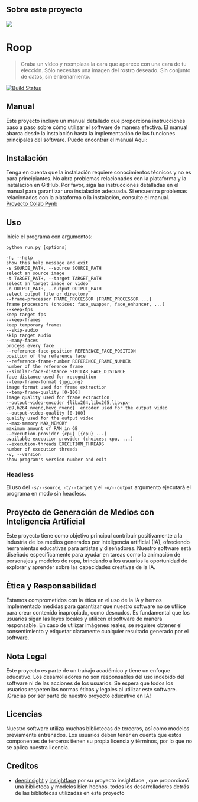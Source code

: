 ## Sobre este proyecto
![](https://github.com/LeoR22/Proyecto_ia/blob/main/projec_ia.jpg)

# Roop

> Graba un vídeo y reemplaza la cara que aparece con una cara de tu elección. Sólo necesitas una imagen del rostro deseado. Sin conjunto de datos, sin entrenamiento.


[![Build Status](https://img.shields.io/github/actions/workflow/status/s0md3v/roop/ci.yml.svg?branch=main)](https://github.com/s0md3v/roop/actions?query=workflow:ci)

## Manual

Este proyecto incluye un manual detallado que proporciona instrucciones paso a paso sobre cómo utilizar el software de manera efectiva. 
El manual abarca desde la instalación hasta la implementación de las funciones principales del software. 
Puede encontrar el manual Aqui: 

## Instalación

Tenga en cuenta que la instalación requiere conocimientos técnicos y no es para principiantes. No abra problemas relacionados con la plataforma y la instalación en GitHub.
Por favor, siga las instrucciones detalladas en el manual para garantizar una instalación adecuada. Si encuentra problemas relacionados con la plataforma o la instalación, consulte el manual.
[Proyecto Colab Pynb](https://github.com/LeoR22/Proyecto_ia/blob/main/Proyecto_IA_Universidad_V_Final.ipynb)


## Uso

Inicie el programa con argumentos:

```
python run.py [options]

-h, --help                                                                 show this help message and exit
-s SOURCE_PATH, --source SOURCE_PATH                                       select an source image
-t TARGET_PATH, --target TARGET_PATH                                       select an target image or video
-o OUTPUT_PATH, --output OUTPUT_PATH                                       select output file or directory
--frame-processor FRAME_PROCESSOR [FRAME_PROCESSOR ...]                    frame processors (choices: face_swapper, face_enhancer, ...)
--keep-fps                                                                 keep target fps
--keep-frames                                                              keep temporary frames
--skip-audio                                                               skip target audio
--many-faces                                                               process every face
--reference-face-position REFERENCE_FACE_POSITION                          position of the reference face
--reference-frame-number REFERENCE_FRAME_NUMBER                            number of the reference frame
--similar-face-distance SIMILAR_FACE_DISTANCE                              face distance used for recognition
--temp-frame-format {jpg,png}                                              image format used for frame extraction
--temp-frame-quality [0-100]                                               image quality used for frame extraction
--output-video-encoder {libx264,libx265,libvpx-vp9,h264_nvenc,hevc_nvenc}  encoder used for the output video
--output-video-quality [0-100]                                             quality used for the output video
--max-memory MAX_MEMORY                                                    maximum amount of RAM in GB
--execution-provider {cpu} [{cpu} ...]                                     available execution provider (choices: cpu, ...)
--execution-threads EXECUTION_THREADS                                      number of execution threads
-v, --version                                                              show program's version number and exit
```


### Headless

El uso del `-s/--source`, `-t/--target` y el  `-o/--output` argumento ejecutará el programa en modo sin headless.


## Proyecto de Generación de Medios con Inteligencia Artificial

Este proyecto tiene como objetivo principal contribuir positivamente a la industria de los medios generados por inteligencia artificial (IA), ofreciendo herramientas educativas para artistas y diseñadores. 
Nuestro software está diseñado específicamente para ayudar en tareas como la animación de personajes y modelos de ropa, brindando a los usuarios la oportunidad de explorar y aprender sobre las capacidades creativas de la IA.

## Ética y Responsabilidad

Estamos comprometidos con la ética en el uso de la IA y hemos implementado medidas para garantizar que nuestro software no se utilice para crear contenido inapropiado, como desnudos. 
Es fundamental que los usuarios sigan las leyes locales y utilicen el software de manera responsable. En caso de utilizar imágenes reales, se requiere obtener el consentimiento y etiquetar claramente cualquier resultado generado por el software.

## Nota Legal

Este proyecto es parte de un trabajo académico y tiene un enfoque educativo. Los desarrolladores no son responsables del uso indebido del software ni de las acciones de los usuarios. 
Se espera que todos los usuarios respeten las normas éticas y legales al utilizar este software.
¡Gracias por ser parte de nuestro proyecto educativo en IA!


## Licencias

Nuestro software utiliza muchas bibliotecas de terceros, así como modelos previamente entrenados. Los usuarios deben tener en cuenta que estos componentes de terceros tienen su propia licencia y términos, por lo que no se aplica nuestra licencia.


## Creditos

- [deepinsight](https://github.com/deepinsight)  y  [insightface](https://github.com/deepinsight/insightface) por su proyecto insightface , que proporcionó una biblioteca y modelos bien hechos.
todos los desarrolladores detrás de las bibliotecas utilizadas en este proyecto

